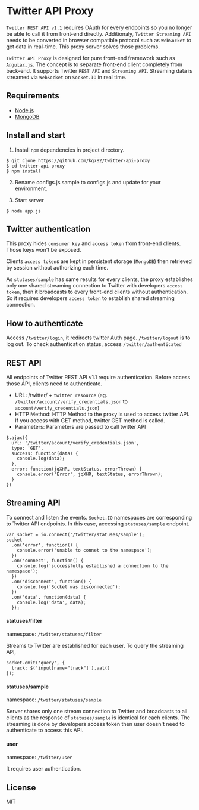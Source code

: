 # Twitter API Proxy

`Twitter REST API v1.1` requires OAuth for every endpoints so you no longer be able to call it from front-end directly. Additionaly, `Twitter Streaming API` needs to be converted in browser compatible protocol such as `WebSocket` to get data in real-time. This proxy server solves those problems.

`Twitter API Proxy` is designed for pure front-end framework such as [`Angular.js`](http://angularjs.org/). The concept is to separate front-end client completely from back-end. It supports Twitter `REST API` and `Streaming API`. Streaming data is streamed via `WebSocket` on `Socket.IO` in real time.

## Requirements

* [Node.js](http://nodejs.org/)
* [MongoDB](http://www.mongodb.org/)

## Install and start

1. Install `npm` dependencies in project directory.

  ```
  $ git clone https://github.com/kg782/twitter-api-proxy
  $ cd twitter-api-proxy
  $ npm install
  ```

2. Rename configs.js.sample to configs.js and update for your environment.

3. Start server

  ```
  $ node app.js
  ```

## Twitter authentication

This proxy hides `consumer key` and `access token` from front-end clients. Those keys won't be exposed.

Clients `access token`s are kept in persistent storage (`MongoDB`) then retrieved by session without authorizing each time.

As `stutases/sample` has same results for every clients, the proxy establishes only one shared streaming connection to Twitter with developers `access token`, then it broadcasts to every front-end clients without authentication. So it requires developers `access token` to establish shared streaming connection.

## How to authenticate

Access `/twitter/login`, it redirects twitter Auth page. `/twitter/logout` is to log out. To check authentication status, access `/twitter/authenticated`

## REST API

All endpoints of Twitter REST API v1.1 require authentication. Before access those API, clients need to authenticate.

- URL: /twitter/ + `twitter resource` (eg. `/twitter/account/verify_credentials.json` to `account/verify_credentials.json`)
- HTTP Method: HTTP Method to the proxy is used to access twitter API. If you access with GET method, twitter GET method is called.
- Parameters: Parameters are passed to call twitter API

```
$.ajax({
  url: '/twitter/account/verify_credentials.json',
  type: 'GET',
  success: function(data) {
    console.log(data);
  },
  error: function(jqXHR, textStatus, errorThrown) {
    console.error('Error', jqXHR, textStatus, errorThrown);
  }
})
```

## Streaming API

To connect and listen the events. `Socket.IO` namespaces are corresponding to Twitter API endpoints. In this case, accessing `statuses/sample` endpoint.

```
var socket = io.connect('/twitter/statuses/sample');
socket
  .on('error', function() {
    console.error('unable to connet to the namespace');
  })
  .on('connect', function() {
    console.log('successfully established a connection to the namespace');
  })
  .on('disconnect', function() {
    console.log('Socket was disconnected');
  })
  .on('data', function(data) {
    console.log('data', data);
  });
```

#### statuses/filter

namespace: `/twitter/statuses/filter`

Streams to Twitter are established for each user. To query the streaming API,

```
socket.emit('query', {
  track: $('input[name="track"]').val()
});
```

#### statuses/sample

namespace: `/twitter/statuses/sample`

Server shares only one stream connection to Twitter and broadcasts to all clients as the response of `statuses/sample` is identical for each clients. The streaming is done by developers access token then user doesn't need to authenticate to access this API.


#### user

namespace: `/twitter/user`

It requires user authentication.

## License

MIT
